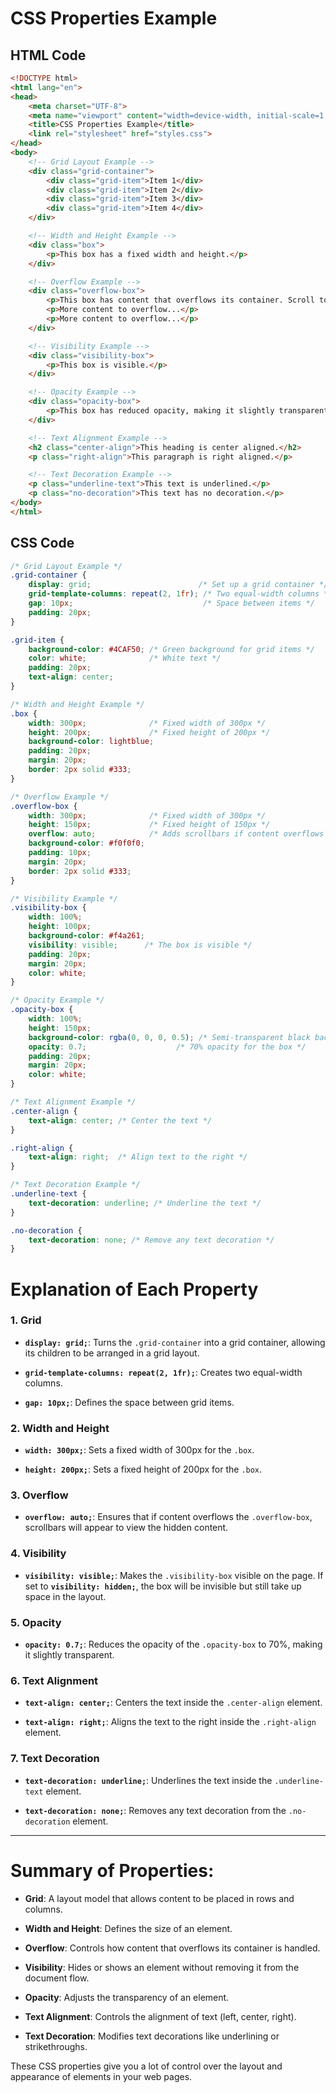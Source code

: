 # CSS Properties Example

## HTML Code

```html
<!DOCTYPE html>
<html lang="en">
<head>
    <meta charset="UTF-8">
    <meta name="viewport" content="width=device-width, initial-scale=1.0">
    <title>CSS Properties Example</title>
    <link rel="stylesheet" href="styles.css">
</head>
<body>
    <!-- Grid Layout Example -->
    <div class="grid-container">
        <div class="grid-item">Item 1</div>
        <div class="grid-item">Item 2</div>
        <div class="grid-item">Item 3</div>
        <div class="grid-item">Item 4</div>
    </div>

    <!-- Width and Height Example -->
    <div class="box">
        <p>This box has a fixed width and height.</p>
    </div>

    <!-- Overflow Example -->
    <div class="overflow-box">
        <p>This box has content that overflows its container. Scroll to see more.</p>
        <p>More content to overflow...</p>
        <p>More content to overflow...</p>
    </div>

    <!-- Visibility Example -->
    <div class="visibility-box">
        <p>This box is visible.</p>
    </div>

    <!-- Opacity Example -->
    <div class="opacity-box">
        <p>This box has reduced opacity, making it slightly transparent.</p>
    </div>

    <!-- Text Alignment Example -->
    <h2 class="center-align">This heading is center aligned.</h2>
    <p class="right-align">This paragraph is right aligned.</p>

    <!-- Text Decoration Example -->
    <p class="underline-text">This text is underlined.</p>
    <p class="no-decoration">This text has no decoration.</p>
</body>
</html>
```
## CSS Code
```CSS
/* Grid Layout Example */
.grid-container {
    display: grid;                        /* Set up a grid container */
    grid-template-columns: repeat(2, 1fr); /* Two equal-width columns */
    gap: 10px;                             /* Space between items */
    padding: 20px;
}

.grid-item {
    background-color: #4CAF50; /* Green background for grid items */
    color: white;              /* White text */
    padding: 20px;
    text-align: center;
}

/* Width and Height Example */
.box {
    width: 300px;              /* Fixed width of 300px */
    height: 200px;             /* Fixed height of 200px */
    background-color: lightblue;
    padding: 20px;
    margin: 20px;
    border: 2px solid #333;
}

/* Overflow Example */
.overflow-box {
    width: 300px;              /* Fixed width of 300px */
    height: 150px;             /* Fixed height of 150px */
    overflow: auto;            /* Adds scrollbars if content overflows */
    background-color: #f0f0f0;
    padding: 10px;
    margin: 20px;
    border: 2px solid #333;
}

/* Visibility Example */
.visibility-box {
    width: 100%;
    height: 100px;
    background-color: #f4a261;
    visibility: visible;      /* The box is visible */
    padding: 20px;
    margin: 20px;
    color: white;
}

/* Opacity Example */
.opacity-box {
    width: 100%;
    height: 150px;
    background-color: rgba(0, 0, 0, 0.5); /* Semi-transparent black background */
    opacity: 0.7;                    /* 70% opacity for the box */
    padding: 20px;
    margin: 20px;
    color: white;
}

/* Text Alignment Example */
.center-align {
    text-align: center; /* Center the text */
}

.right-align {
    text-align: right;  /* Align text to the right */
}

/* Text Decoration Example */
.underline-text {
    text-decoration: underline; /* Underline the text */
}

.no-decoration {
    text-decoration: none; /* Remove any text decoration */
}
```
# Explanation of Each Property

### 1. **Grid**
- **`display: grid;`**: Turns the `.grid-container` into a grid container, allowing its children to be arranged in a grid layout.

- **`grid-template-columns: repeat(2, 1fr);`**: Creates two equal-width columns.

- **`gap: 10px;`**: Defines the space between grid items.

### 2. **Width and Height**
- **`width: 300px;`**: Sets a fixed width of 300px for the `.box`.

- **`height: 200px;`**: Sets a fixed height of 200px for the `.box`.

### 3. **Overflow**
- **`overflow: auto;`**: Ensures that if content overflows the `.overflow-box`, scrollbars will appear to view the hidden content.

### 4. **Visibility**
- **`visibility: visible;`**: Makes the `.visibility-box` visible on the page. If set to **`visibility: hidden;`**, the box will be invisible but still take up space in the layout.

### 5. **Opacity**
- **`opacity: 0.7;`**: Reduces the opacity of the `.opacity-box` to 70%, making it slightly transparent.

### 6. **Text Alignment**
- **`text-align: center;`**: Centers the text inside the `.center-align` element.

- **`text-align: right;`**: Aligns the text to the right inside the `.right-align` element.

### 7. **Text Decoration**
- **`text-decoration: underline;`**: Underlines the text inside the `.underline-text` element.

- **`text-decoration: none;`**: Removes any text decoration from the `.no-decoration` element.

---

# Summary of Properties:

- **Grid**: A layout model that allows content to be placed in rows and columns.

- **Width and Height**: Defines the size of an element.

- **Overflow**: Controls how content that overflows its container is handled.

- **Visibility**: Hides or shows an element without removing it from the document flow.

- **Opacity**: Adjusts the transparency of an element.

- **Text Alignment**: Controls the alignment of text (left, center, right).

- **Text Decoration**: Modifies text decorations like underlining or strikethroughs.

These CSS properties give you a lot of control over the layout and appearance of elements in your web pages.

